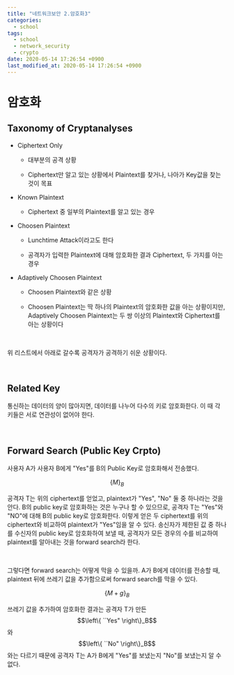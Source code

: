 ```yaml
---
title: "네트워크보안 2.암호화3"
categories:
  - school
tags:
  - school
  - network_security
  - crypto
date: 2020-05-14 17:26:54 +0900
last_modified_at: 2020-05-14 17:26:54 +0900
---
```


# 암호화

## Taxonomy of Cryptanalyses

 - Ciphertext Only

   - 대부분의 공격 상황
   
   - Ciphertext만 알고 있는 상황에서 Plaintext를 찾거나, 나아가 Key값을 찾는 것이 목표

 - Known Plaintext

   - Ciphertext 중 일부의 Plaintext를 알고 있는 경우

 - Choosen Plaintext

   - Lunchtime Attack이라고도 한다

   - 공격자가 입력한 Plaintext에 대해 암호화한 결과 Ciphertext, 두 가지를 아는 경우

 - Adaptively Choosen Plaintext

   - Choosen Plaintext와 같은 상황

   - Choosen Plaintext는 딱 하나의 Plaintext의 암호화한 값을 아는 상황이지만, Adaptively Choosen Plaintext는 두 쌍 이상의 Plaintext와 Ciphertext를 아는 상황이다

<br>

위 리스트에서 아래로 갈수록 공격자가 공격하기 쉬운 상황이다.

<br>

## Related Key

통신하는 데이터의 양이 많아지면, 데이터를 나누어 다수의 키로 암호화한다. 이 때 각 키들은 서로 연관성이 없어야 한다.

<br>

## Forward Search (Public Key Crpto)

사용자 A가 사용자 B에게 "Yes"를 B의 Public Key로 암호화해서 전송했다.

$$\left\{ M \right\}_B$$

공격자 T는 위의 ciphertext를 얻었고, plaintext가 "Yes", "No" 둘 중 하나라는 것을 안다. B의 public key로 암호화하는 것은 누구나 할 수 있으므로, 공격자 T는 "Yes"와 "NO"에 대해 B의 public key로 암호화한다. 이렇게 얻은 두 ciphertext를 위의 ciphertext와 비교하여 plaintext가 "Yes"임을 알 수 있다. 송신자가 제한된 값 중 하나를 수신자의 public key로 암호화하여 보낼 때, 공격자가 모든 경우의 수를 비교하여 plaintext를 알아내는 것을 forward search라 한다.

<br>

그렇다면 forward search는 어떻게 막을 수 있을까. A가 B에게 데이터를 전송할 때, plaintext 뒤에 쓰레기 값을 추가함으로써 forward search를 막을 수 있다.

$$\left\{ M + g \right\}_B$$

쓰레기 값을 추가하여 암호화한 결과는 공격자 T가 만든 $$\left\{ ``Yes" \right\}_B$$와 $$\left\{ ``No" \right\}_B$$와는 다르기 때문에 공격자 T는 A가 B에게 "Yes"를 보냈는지 "No"를 보냈는지 알 수 없다.